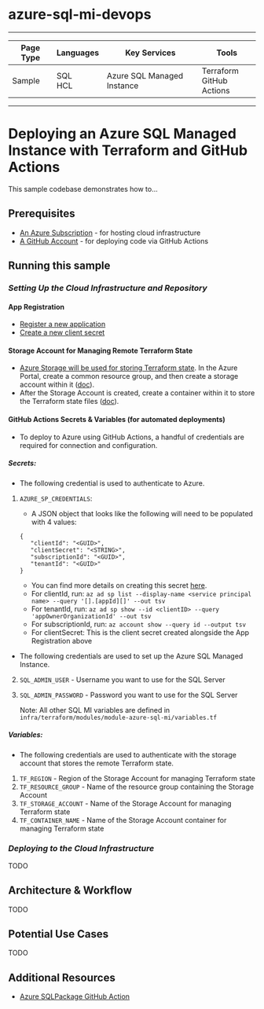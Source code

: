 # azure-sql-mi-devops

---

| Page Type | Languages    | Key Services               | Tools                         |
| --------- | ------------ | -------------------------- | ----------------------------- |
| Sample    | SQL <br> HCL | Azure SQL Managed Instance | Terraform <br> GitHub Actions |

---

# Deploying an Azure SQL Managed Instance with Terraform and GitHub Actions

This sample codebase demonstrates how to...

## Prerequisites

- [An Azure Subscription](https://azure.microsoft.com/en-us/free/) - for hosting cloud infrastructure
- [A GitHub Account](https://github.com/join) - for deploying code via GitHub Actions

## Running this sample

### _*Setting Up the Cloud Infrastructure and Repository*_

#### App Registration

- [Register a new application](https://learn.microsoft.com/en-us/azure/active-directory/develop/quickstart-register-app)
- [Create a new client secret](https://learn.microsoft.com/en-us/azure/active-directory/develop/quickstart-register-app#add-a-client-secret)

#### Storage Account for Managing Remote Terraform State

- [Azure Storage will be used for storing Terraform state](https://learn.microsoft.com/en-us/azure/developer/terraform/store-state-in-azure-storage?tabs=azure-cli). In the Azure Portal, create a common resource group, and then create a storage account within it ([doc](https://docs.microsoft.com/en-us/azure/storage/common/storage-account-create?tabs=azure-portal)).
- After the Storage Account is created, create a container within it to store the Terraform state files ([doc](https://docs.microsoft.com/en-us/azure/storage/blobs/storage-quickstart-blobs-portal#create-a-container)).

#### GitHub Actions Secrets & Variables (for automated deployments)

- To deploy to Azure using GitHub Actions, a handful of credentials are required for connection and configuration.

##### Secrets:

- The following credential is used to authenticate to Azure.

1.  `AZURE_SP_CREDENTIALS`:

    - A JSON object that looks like the following will need to be populated with 4 values:

    ```
    {
       "clientId": "<GUID>",
       "clientSecret": "<STRING>",
       "subscriptionId": "<GUID>",
       "tenantId": "<GUID>"
    }
    ```

    - You can find more details on creating this secret [here](https://github.com/marketplace/actions/azure-login#configure-a-service-principal-with-a-secret).
    - For clientId, run: `az ad sp list --display-name <service principal name> --query '[].[appId][]' --out tsv`
    - For tenantId, run: `az ad sp show --id <clientID> --query 'appOwnerOrganizationId' --out tsv`
    - For subscriptionId, run: `az account show --query id --output tsv`
    - For clientSecret: This is the client secret created alongside the App Registration above

- The following credentials are used to set up the Azure SQL Managed Instance.

2.  `SQL_ADMIN_USER` - Username you want to use for the SQL Server
3.  `SQL_ADMIN_PASSWORD` - Password you want to use for the SQL Server

    Note: All other SQL MI variables are defined in `infra/terraform/modules/module-azure-sql-mi/variables.tf`

##### Variables:

- The following credentials are used to authenticate with the storage account that stores the remote Terraform state.

1.  `TF_REGION` - Region of the Storage Account for managing Terraform state
2.  `TF_RESOURCE_GROUP` - Name of the resource group containing the Storage Account
3.  `TF_STORAGE_ACCOUNT` - Name of the Storage Account for managing Terraform state
4.  `TF_CONTAINER_NAME` - Name of the Storage Account container for managing Terraform state

### _*Deploying to the Cloud Infrastructure*_

TODO

## Architecture & Workflow

TODO

## Potential Use Cases

TODO

## Additional Resources

- [Azure SQLPackage GitHub Action](https://github.com/Azure/run-sqlpackage-action)
